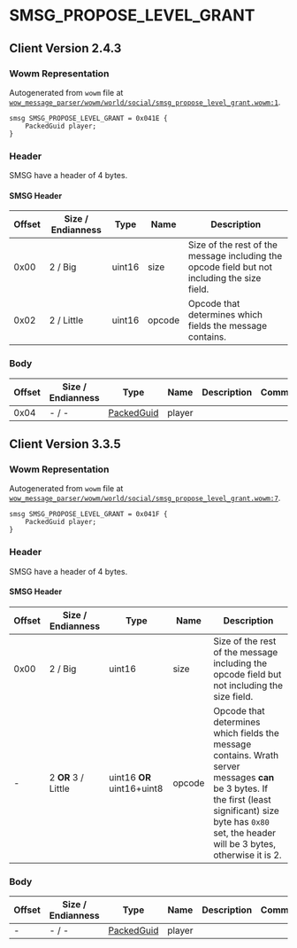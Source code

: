 # SMSG_PROPOSE_LEVEL_GRANT

## Client Version 2.4.3

### Wowm Representation

Autogenerated from `wowm` file at [`wow_message_parser/wowm/world/social/smsg_propose_level_grant.wowm:1`](https://github.com/gtker/wow_messages/tree/main/wow_message_parser/wowm/world/social/smsg_propose_level_grant.wowm#L1).
```rust,ignore
smsg SMSG_PROPOSE_LEVEL_GRANT = 0x041E {
    PackedGuid player;
}
```
### Header

SMSG have a header of 4 bytes.

#### SMSG Header

| Offset | Size / Endianness | Type   | Name   | Description |
| ------ | ----------------- | ------ | ------ | ----------- |
| 0x00   | 2 / Big           | uint16 | size   | Size of the rest of the message including the opcode field but not including the size field.|
| 0x02   | 2 / Little        | uint16 | opcode | Opcode that determines which fields the message contains.|

### Body

| Offset | Size / Endianness | Type | Name | Description | Comment |
| ------ | ----------------- | ---- | ---- | ----------- | ------- |
| 0x04 | - / - | [PackedGuid](../types/packed-guid.md) | player |  |  |

## Client Version 3.3.5

### Wowm Representation

Autogenerated from `wowm` file at [`wow_message_parser/wowm/world/social/smsg_propose_level_grant.wowm:7`](https://github.com/gtker/wow_messages/tree/main/wow_message_parser/wowm/world/social/smsg_propose_level_grant.wowm#L7).
```rust,ignore
smsg SMSG_PROPOSE_LEVEL_GRANT = 0x041F {
    PackedGuid player;
}
```
### Header

SMSG have a header of 4 bytes.

#### SMSG Header

| Offset | Size / Endianness | Type   | Name   | Description |
| ------ | ----------------- | ------ | ------ | ----------- |
| 0x00   | 2 / Big           | uint16 | size   | Size of the rest of the message including the opcode field but not including the size field.|
| -      | 2 **OR** 3 / Little| uint16 **OR** uint16+uint8 | opcode | Opcode that determines which fields the message contains. Wrath server messages **can** be 3 bytes. If the first (least significant) size byte has `0x80` set, the header will be 3 bytes, otherwise it is 2. |

### Body

| Offset | Size / Endianness | Type | Name | Description | Comment |
| ------ | ----------------- | ---- | ---- | ----------- | ------- |
| - | - / - | [PackedGuid](../types/packed-guid.md) | player |  |  |


